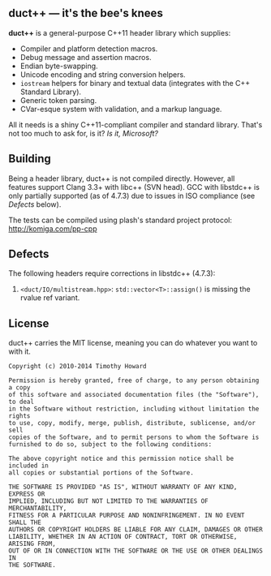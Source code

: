 
## duct++ — it's the bee's knees

**duct++** is a general-purpose C++11 header library which supplies:

* Compiler and platform detection macros.
* Debug message and assertion macros.
* Endian byte-swapping.
* Unicode encoding and string conversion helpers.
* `iostream` helpers for binary and textual data (integrates with the C++
  Standard Library).
* Generic token parsing.
* CVar-esque system with validation, and a markup language.

All it needs is a shiny C++11-compliant compiler and standard library.
That's not too much to ask for, is it? *Is it, Microsoft?*

## Building

Being a header library, duct++ is not compiled directly. However, all features
support Clang 3.3+ with libc++ (SVN head). GCC with libstdc++ is only partially
supported (as of 4.7.3) due to issues in ISO compliance (see *Defects* below).

The tests can be compiled using plash's standard project protocol:
http://komiga.com/pp-cpp

## Defects

The following headers require corrections in libstdc++ (4.7.3):

1. `<duct/IO/multistream.hpp>`:
   `std::vector<T>::assign()` is missing the rvalue ref variant.

## License

duct++ carries the MIT license, meaning you can do whatever you want to with it.

```
Copyright (c) 2010-2014 Timothy Howard

Permission is hereby granted, free of charge, to any person obtaining a copy
of this software and associated documentation files (the "Software"), to deal
in the Software without restriction, including without limitation the rights
to use, copy, modify, merge, publish, distribute, sublicense, and/or sell
copies of the Software, and to permit persons to whom the Software is
furnished to do so, subject to the following conditions:

The above copyright notice and this permission notice shall be included in
all copies or substantial portions of the Software.

THE SOFTWARE IS PROVIDED "AS IS", WITHOUT WARRANTY OF ANY KIND, EXPRESS OR
IMPLIED, INCLUDING BUT NOT LIMITED TO THE WARRANTIES OF MERCHANTABILITY,
FITNESS FOR A PARTICULAR PURPOSE AND NONINFRINGEMENT. IN NO EVENT SHALL THE
AUTHORS OR COPYRIGHT HOLDERS BE LIABLE FOR ANY CLAIM, DAMAGES OR OTHER
LIABILITY, WHETHER IN AN ACTION OF CONTRACT, TORT OR OTHERWISE, ARISING FROM,
OUT OF OR IN CONNECTION WITH THE SOFTWARE OR THE USE OR OTHER DEALINGS IN
THE SOFTWARE.
```
